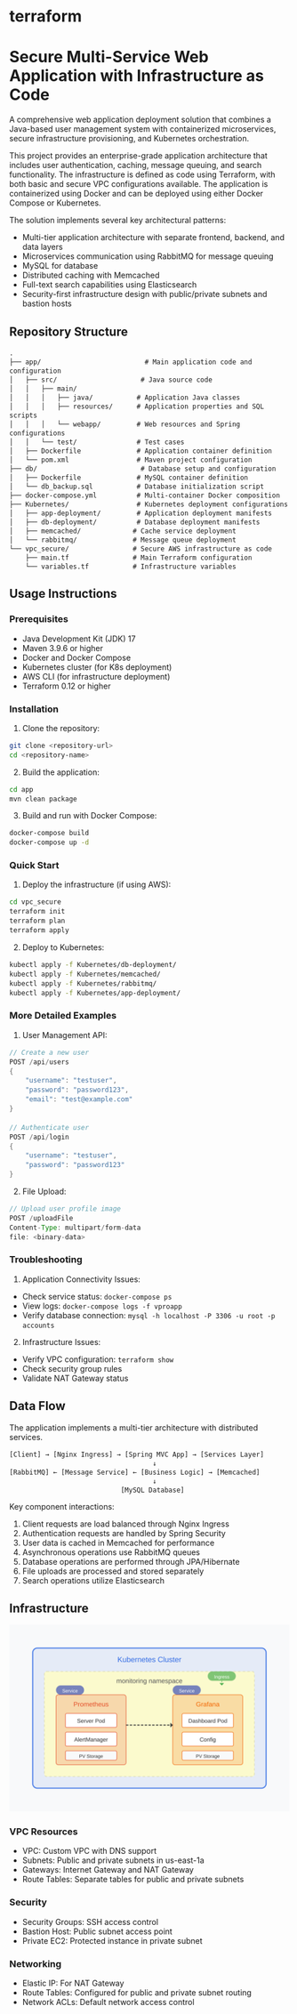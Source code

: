 # terraform 
# Secure Multi-Service Web Application with Infrastructure as Code

A comprehensive web application deployment solution that combines a Java-based user management system with containerized microservices, secure infrastructure provisioning, and Kubernetes orchestration.

This project provides an enterprise-grade application architecture that includes user authentication, caching, message queuing, and search functionality. The infrastructure is defined as code using Terraform, with both basic and secure VPC configurations available. The application is containerized using Docker and can be deployed using either Docker Compose or Kubernetes.

The solution implements several key architectural patterns:
- Multi-tier application architecture with separate frontend, backend, and data layers
- Microservices communication using RabbitMQ for message queuing
- MySQL for database
- Distributed caching with Memcached
- Full-text search capabilities using Elasticsearch
- Security-first infrastructure design with public/private subnets and bastion hosts

## Repository Structure
```
.
├── app/                          # Main application code and configuration
│   ├── src/                     # Java source code
│   │   ├── main/               
│   │   │   ├── java/           # Application Java classes
│   │   │   ├── resources/      # Application properties and SQL scripts
│   │   │   └── webapp/         # Web resources and Spring configurations
│   │   └── test/               # Test cases
│   ├── Dockerfile              # Application container definition
│   └── pom.xml                 # Maven project configuration
├── db/                          # Database setup and configuration
│   ├── Dockerfile              # MySQL container definition
│   └── db_backup.sql           # Database initialization script
├── docker-compose.yml          # Multi-container Docker composition
├── Kubernetes/                 # Kubernetes deployment configurations
│   ├── app-deployment/         # Application deployment manifests
│   ├── db-deployment/          # Database deployment manifests
│   ├── memcached/             # Cache service deployment
│   └── rabbitmq/              # Message queue deployment
└── vpc_secure/                # Secure AWS infrastructure as code
    ├── main.tf                # Main Terraform configuration
    └── variables.tf           # Infrastructure variables
```

## Usage Instructions
### Prerequisites
- Java Development Kit (JDK) 17
- Maven 3.9.6 or higher
- Docker and Docker Compose
- Kubernetes cluster (for K8s deployment)
- AWS CLI (for infrastructure deployment)
- Terraform 0.12 or higher

### Installation

1. Clone the repository:
```bash
git clone <repository-url>
cd <repository-name>
```

2. Build the application:
```bash
cd app
mvn clean package
```

3. Build and run with Docker Compose:
```bash
docker-compose build
docker-compose up -d
```

### Quick Start
1. Deploy the infrastructure (if using AWS):
```bash
cd vpc_secure
terraform init
terraform plan
terraform apply
```

2. Deploy to Kubernetes:
```bash
kubectl apply -f Kubernetes/db-deployment/
kubectl apply -f Kubernetes/memcached/
kubectl apply -f Kubernetes/rabbitmq/
kubectl apply -f Kubernetes/app-deployment/
```

### More Detailed Examples

1. User Management API:
```java
// Create a new user
POST /api/users
{
    "username": "testuser",
    "password": "password123",
    "email": "test@example.com"
}

// Authenticate user
POST /api/login
{
    "username": "testuser",
    "password": "password123"
}
```

2. File Upload:
```java
// Upload user profile image
POST /uploadFile
Content-Type: multipart/form-data
file: <binary-data>
```

### Troubleshooting

1. Application Connectivity Issues:
- Check service status: `docker-compose ps`
- View logs: `docker-compose logs -f vproapp`
- Verify database connection: `mysql -h localhost -P 3306 -u root -p accounts`

2. Infrastructure Issues:
- Verify VPC configuration: `terraform show`
- Check security group rules
- Validate NAT Gateway status

## Data Flow
The application implements a multi-tier architecture with distributed services.

```ascii
[Client] → [Nginx Ingress] → [Spring MVC App] → [Services Layer]
                                    ↓
[RabbitMQ] ← [Message Service] ← [Business Logic] → [Memcached]
                                    ↓
                            [MySQL Database]
```

Key component interactions:
1. Client requests are load balanced through Nginx Ingress
2. Authentication requests are handled by Spring Security
3. User data is cached in Memcached for performance
4. Asynchronous operations use RabbitMQ queues
5. Database operations are performed through JPA/Hibernate
6. File uploads are processed and stored separately
7. Search operations utilize Elasticsearch

## Infrastructure

![Infrastructure diagram](./docs/infra.svg)

### VPC Resources
- VPC: Custom VPC with DNS support
- Subnets: Public and private subnets in us-east-1a
- Gateways: Internet Gateway and NAT Gateway
- Route Tables: Separate tables for public and private subnets

### Security
- Security Groups: SSH access control
- Bastion Host: Public subnet access point
- Private EC2: Protected instance in private subnet

### Networking
- Elastic IP: For NAT Gateway
- Route Tables: Configured for public and private subnet routing
- Network ACLs: Default network access control